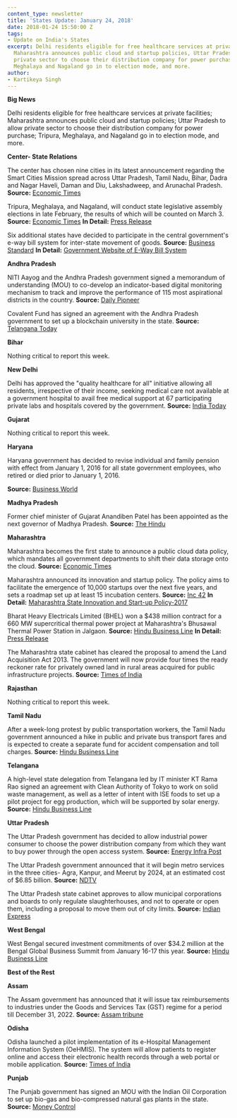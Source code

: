 ```yaml
---
content_type: newsletter
title: 'States Update: January 24, 2018'
date: 2018-01-24 15:50:00 Z
tags:
- Update on India's States
excerpt: Delhi residents eligible for free healthcare services at private facilities,
  Maharashtra announces public cloud and startup policies, Uttar Pradesh to allow
  private sector to choose their distribution company for power purchase, Tripura,
  Meghalaya and Nagaland go in to election mode, and more.
author:
- Kartikeya Singh
---
```


**Big News**

Delhi residents eligible for free healthcare services at private facilities; Maharashtra announces public cloud and startup policies; Uttar Pradesh to allow private sector to choose their distribution company for power purchase; Tripura, Meghalaya, and Nagaland go in to election mode, and more.

**Center- State Relations**

The center has chosen nine cities in its latest announcement regarding the Smart Cities Mission spread across Uttar Pradesh, Tamil Nadu, Bihar, Dadra and Nagar Haveli, Daman and Diu, Lakshadweep, and Arunachal Pradesh. **Source:** [Economic Times](https://economictimes.indiatimes.com/news/economy/infrastructure/government-announces-names-of-nine-new-smart-cities-check-list-here/articleshow/62569505.cms)

Tripura, Meghalaya, and Nagaland, will conduct state legislative assembly elections in late February, the results of which will be counted on March 3. **Source:** [Economic Times](https://economictimes.indiatimes.com/news/politics-and-nation/tripura-to-go-for-polls-on-february-18-meghalaya-nagaland-on-february-27/articleshow/62551682.cms) **In Detail:** [Press Release](http://eci.nic.in/eci_main1/current/PN3_18012018.pdf)

Six additional states have decided to participate in the central government&#39;s e-way bill system for inter-state movement of goods. **Source:** [Business Standard](http://www.business-standard.com/article/economy-policy/gujarat-bihar-four-others-join-e-way-bill-platform-gstn-begins-trial-run-118011601133_1.html) **In Detail:** [Government Website of E-Way Bill System](http://164.100.80.111/ewbnat3/)

**Andhra Pradesh**

NITI Aayog and the Andhra Pradesh government signed a memorandum of understanding (MOU) to co-develop an indicator-based digital monitoring mechanism to track and improve the performance of 115 most aspirational districts in the country. **Source:** [Daily Pioneer](http://www.dailypioneer.com/nation/rtg-in-ap-earns-niti-praise.html)

Covalent Fund has signed an agreement with the Andhra Pradesh government to set up a blockchain university in the state. **Source:** [Telangana Today](https://telanganatoday.com/andhra-pradesh-to-set-up-blockchain-varsity)

**Bihar**

Nothing critical to report this week.

**New Delhi**

Delhi has approved the &quot;quality healthcare for all&quot; initiative allowing all residents, irrespective of their income, seeking medical care not available at a government hospital to avail free medical support at 67 participating private labs and hospitals covered by the government. **Source:** [India Today](https://www.indiatoday.in/mail-today/story/delhi-l-g-finally-gives-nod-to-kejriwal-s-quality-healthcare-for-all-plan-1147377-2018-01-17)

**Gujarat**

Nothing critical to report this week.

**Haryana**

Haryana government has decided to revise individual and family pension with effect from January 1, 2016 for all state government employees, who retired or died prior to January 1, 2016.

**Source:** [Business World](http://businessworld.in/article/Haryana-govt-to-revise-pension-family-pension/19-01-2018-137749/)

**Madhya Pradesh**

Former chief minister of Gujarat Anandiben Patel has been appointed as the next governor of Madhya Pradesh. **Source:** [The Hindu](http://www.thehindu.com/news/national/other-states/anandiben-patel-to-be-next-governor-of-madhya-pradesh/article22474310.ece)

**Maharashtra**

Maharashtra becomes the first state to announce a public cloud data policy, which mandates all government departments to shift their data storage onto the cloud. **Source:** [Economic Times](https://economictimes.indiatimes.com/tech/internet/maharashtra-becomes-the-first-state-to-unveil-public-cloud-policy/articleshow/62540943.cms)

Maharashtra announced its innovation and startup policy. The policy aims to facilitate the emergence of 10,000 startups over the next five years, and sets a roadmap set up at least 15 incubation centers. **Source:** [Inc 42](https://inc42.com/buzz/maharashtra-cabinet-startup-policy/) **In Detail:** [Maharashtra State Innovation and Start-up Policy-2017](https://aaplesarkar.maharashtra.gov.in/file/Innovation-Startup-Policy-2017-English.pdf)

Bharat Heavy Electricals Limited (BHEL) won a $438 million contract for a 660 MW supercritical thermal power project at Maharashtra&#39;s Bhusawal Thermal Power Station in Jalgaon. **Source:** [Hindu Business Line](http://www.thehindubusinessline.com/companies/bhel-bags-2800cr-order-for-power-project-in-maharashtra/article10036576.ece) **In Detail:** [Press Release](http://www.bhel.com/dynamic_files/press_files/pdf/BHEL%20bags%20Rs.2,800%20Crore%20EPC%20order%20for%20setting%20up%20660%20MW%20Supercritical%20%20Thermal%20Power%20Project%20in%20Maharashtra)

The Maharashtra state cabinet has cleared the proposal to amend the Land Acquisition Act 2013. The government will now provide four times the ready reckoner rate for privately owned land in rural areas acquired for public infrastructure projects. **Source:** [Times of India](https://timesofindia.indiatimes.com/city/mumbai/maharashtra-plans-4-times-ready-reckoner-rate-rate-for-rural-land-acquisition/articleshow/62547485.cms)

**Rajasthan**

Nothing critical to report this week.

**Tamil Nadu**

After a week-long protest by public transportation workers, the Tamil Nadu government announced a hike in public and private bus transport fares and is expected to create a separate fund for accident compensation and toll charges. **Source:** [Hindu Business Line](http://www.thehindubusinessline.com/news/national/tn-hikes-fares-of-staterun-private-buses-after-six-years/article10042469.ece)

**Telangana**

A high-level state delegation from Telangana led by IT minister KT Rama Rao signed an agreement with Clean Authority of Tokyo to work on solid waste management, as well as a letter of intent with ISE foods to set up a pilot project for egg production, which will be supported by solar energy. **Source:** [Hindu Business Line](http://www.thehindubusinessline.com/news/national/telangana-inks-mou-with-ise-foods-clean-authority-of-tokyo/article10042530.ece)

**Uttar Pradesh**

The Uttar Pradesh government has decided to allow industrial power consumer to choose the power distribution company from which they want to buy power through the open access system. **Source:** [Energy Infra Post](http://energyinfrapost.com/uttar-pradesh-government-allows-industry-choose-power-discom/)

The Uttar Pradesh government announced that it will begin metro services in the three cities- Agra, Kanpur, and Meerut by 2024, at an estimated cost of $6.85 billion. **Source:** [NDTV](https://www.ndtv.com/india-news/uttar-pradesh-government-plans-metro-services-in-agra-kanpur-meerut-by-2024-1801512)

The Uttar Pradesh state cabinet approves to allow municipal corporations and boards to only regulate slaughterhouses, and not to operate or open them, including a proposal to move them out of city limits. **Source:** [Indian Express](http://indianexpress.com/article/cities/lucknow/up-cabinet-clears-proposal-to-amend-acts-under-which-civic-bodies-can-only-regulate-abattoirs/)

**West Bengal**

West Bengal secured investment commitments of over $34.2 million at the Bengal Global Business Summit from January 16-17 this year. **Source:** [Hindu Business Line](http://www.thehindubusinessline.com/news/copyofbl18caalwbengal-global-summit-day-2bl/article10038013.ece)

**Best of the Rest**

**Assam**

The Assam government has announced that it will issue tax reimbursements to industries under the Goods and Services Tax (GST) regime for a period till December 31, 2022. **Source:** [Assam tribune](http://www.assamtribune.com/scripts/detailsnew.asp?id=jan2018/at059)

**Odisha**

Odisha launched a pilot implementation of its e-Hospital Management Information System (OeHMIS). The system will allow patients to register online and access their electronic health records through a web portal or mobile application. **Source:** [Times of India](https://timesofindia.indiatimes.com/city/bhubaneswar/odisha-government-launches-oehmis-project/articleshow/62573854.cms)

**Punjab**

The Punjab government has signed an MOU with the Indian Oil Corporation to set up bio-gas and bio-compressed natural gas plants in the state. **Source:** [Money Control](http://www.moneycontrol.com/news/india/punjab-inks-mou-with-ioc-to-set-up-biogas-bio-cng-plants-2483639.html)
